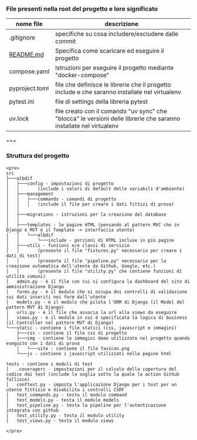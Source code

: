 ### File presenti nella root del progetto e loro significato

| nome file              | descrizione                                                                                                        |
|------------------------|--------------------------------------------------------------------------------------------------------------------|
| .gitignore             | specifiche su cosa includere/escludere dalle commit                                                                |
| [README.md](README.md) | Specifica come scaricare ed eseguire il progetto                                                                   |
| compose.yaml           | Istruzioni per eseguire il progetto mediante "docker-compose"                                                      |
| pyproject.toml         | file che definisce le librerie che il progetto include e che saranno installate nel virtualenv                     |
| pytest.ini             | file di settings della libreria pytest                                                                             |
| uv.lock                | file creato con il comando "uv sync" che "blocca" le versioni delle librerie che saranno installate nel virtualenv |

===

### Struttura del progetto

```
<pre>
src
├───albdif
│   ├───config - impostazioni di progetto
│   │       (include i valori di default delle variabili d'ambiente) 
│   ├───management
│   │   ├───commands - comandi di progetto
│   │   │   (include il file per creare i dati fittizi di prova)
│   │   
│   ├───migrations - istruzioni per la creazione del database
│   │   
│   ├───templates - le pagine HTML (pensando al pattern MVC che in Django è MVT è il Template -> interfaccia utente)
│   │   └───albdif
│   │       └───include - porzioni di HTML incluse in più pagine
│   ├───utils - funzioni e/o classi di servizio
│   │       (presente il file "fixtures.py" necessario per creare i dati di test)
│   │       (presente il file "pipeline.py" necessario per la creazione automatica dell'utente da Github, Google, etc.) 
│   │       (presente il file "utility.py" che contiene funzioni di utilità comuni)
│   admin.py - è il file con cui si configura la dashboard del sito di amministrazione Django
│   forms.py - è il modulo che si occupa dei controlli di validazione sui dati inseriti nei form dall'utente
│   models.py - è il modulo che pilota l'ORM di Django (il Model del pattern MVT di Django)
│   urls.py - è il file che associa la url alla views da eseguire
│   views.py - è il modulo in cui è specificata la logica di business (il Controller nel pattern MVT di Django)
└───static - contiene i file statici (css, javascript e immagini)
    ├───css - contiene il file css di progetto
    ├───img - contiene le immagini demo utilizzate nel progetto quando eseguito con i dati di prova
    │   └───site - contiene il file favicon.png
    └───js - contiene i javascript utilizzati nelle pagine html

tests - contiene i moduli di test
│   .coveragerc - impostazioni per il calcolo della copertura del codice dai test (include la soglia sotto la quale la action Github fallisce)
│   conftest.py - imposta l'applicazione Django per i test per un utente fittizio e disabilita i controlli CSRF
│   test_commands.py - testa il modulo command
│   test_models.py - testa il modulo models
│   test_pipeline.py - testa la pipeline per l'autenticazione integrata con github 
│   test_utility.py - testa il modulo utility
│   test_views.py - testa il modulo views

</pre>